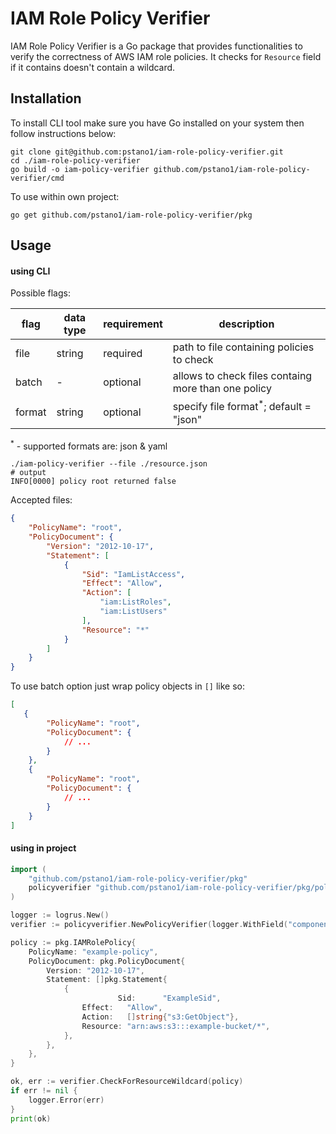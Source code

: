 # IAM Role Policy Verifier

IAM Role Policy Verifier is a Go package that provides functionalities to verify the correctness of AWS IAM role policies. It checks for `Resource` field if it contains doesn't contain a wildcard.

## Installation

To install CLI tool make sure you have Go installed on your system then follow instructions below:

```console
git clone git@github.com:pstano1/iam-role-policy-verifier.git
cd ./iam-role-policy-verifier
go build -o iam-policy-verifier github.com/pstano1/iam-role-policy-verifier/cmd
```

To use within own project:

```console
go get github.com/pstano1/iam-role-policy-verifier/pkg
```

## Usage

#### using CLI

Possible flags:

|flag|data type|requirement|description|
|--------|--------|--------|--------|
|file|string|required|path to file containing policies to check|
|batch| - |optional|allows to check files containg more than one policy|
|format|string|optional|specify file format<sup>*</sup>; default = "json"|

<sup>*</sup> - supported formats are: json & yaml

```console
./iam-policy-verifier --file ./resource.json
# output
INFO[0000] policy root returned false
```

Accepted files:

```json
{
    "PolicyName": "root",
    "PolicyDocument": {
        "Version": "2012-10-17",
        "Statement": [
            {
                "Sid": "IamListAccess",
                "Effect": "Allow",
                "Action": [
                    "iam:ListRoles",
                    "iam:ListUsers"
                ],
                "Resource": "*"
            }
        ]
    }
}
```

To use batch option just wrap policy objects in `[]` like so:

```json
[
   {
        "PolicyName": "root",
        "PolicyDocument": {
            // ...
        }
    },
    {
        "PolicyName": "root",
        "PolicyDocument": {
            // ...
        }
    } 
]
```

#### using in project


```go
import (
    "github.com/pstano1/iam-role-policy-verifier/pkg"
    policyverifier "github.com/pstano1/iam-role-policy-verifier/pkg/policyverifier"
)

logger := logrus.New()
verifier := policyverifier.NewPolicyVerifier(logger.WithField("component", "policyVerifier"))

policy := pkg.IAMRolePolicy{
	PolicyName: "example-policy",
	PolicyDocument: pkg.PolicyDocument{
        Version: "2012-10-17",
		Statement: []pkg.Statement{
			{
                		Sid:      "ExampleSid",
				Effect:   "Allow",
				Action:   []string{"s3:GetObject"},
				Resource: "arn:aws:s3:::example-bucket/*",
			},
		},
	},
}

ok, err := verifier.CheckForResourceWildcard(policy)
if err != nil {
	logger.Error(err)
}
print(ok)
```
